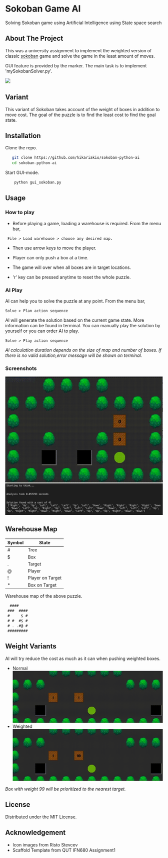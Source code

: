 # Sokoban Game AI

Solving Sokoban game using Artificial Intelligence using State space search

<!-- ABOUT THE PROJECT -->
## About The Project
<!-- screenshot -->

This was a university assignment to implement the weighted version of classic [sokoban](https://en.wikipedia.org/wiki/Sokoban) game and solve the game in the least amount of moves.

GUI feature is provided by the marker. The main task is to implement 'mySokobanSolver.py'.

![](https://upload.wikimedia.org/wikipedia/commons/4/4b/Sokoban_ani.gif)


## Variant
<!-- variant -->

This variant of Sokoban takes account of the weight of boxes in addition to move cost. The goal of the puzzle is to find the least cost to find the goal state.

## Installation
<!-- installation -->

Clone the repo.

```sh
   git clone https://github.com/hikariakio/sokoban-python-ai
   cd sokoban-python-ai
   ```
   
Start GUI-mode.

```sh
    python gui_sokoban.py
```

## Usage
<!-- usage -->

### How to play

* Before playing a game, loading a warehouse is required.  From the menu bar,
```
 File > Load warehouse > choose any desired map.
```
* Then use arrow keys to move the player. 

* Player can only push a box at a time. 

* The game will over when all boxes are in target locations.

* 'r' key can be pressed anytime to reset the whole puzzle.


### AI Play

AI can help you to solve the puzzle at any point. From the menu bar,

```
Solve > Plan action sequence
```

AI will generate the solution based on the current game state. More information can be found in terminal. You can manually play the solution by yourself or you can order AI to play.

```
Solve > Play action sequence
```

*AI calculation duration depends on the size of map and number of boxes. If there is no valid solution,error message will be shown on terminal.*

### Screenshots

![initial-state](images/ss/gameplay1.gif)
![terminal1](images/ss/terminal1.png)



## Warehouse Map

| Symbol       | State      |
| ---          | -----      | 
|#|Tree
|$|Box
|.|Target
|@|Player
|!|Player on Target
|*|Box on Target

Warehouse map of the above puzzle.

```
  ####
 ###  ####
 #     $ #
 # #  #$ #
 # . .#@ #
 #########
 ```
 <!-- WEIGHT Variant -->
## Weight Variants

AI will try reduce the cost as much as it can when pushing weighted boxes.

* Normal        
![initial-state](images/ss/gameplay2.gif)
* Weighted
![initial-state](images/ss/gameplay3.gif)

*Box with weight 99 will be prioritized to the nearest target.*


 <!-- LICENSE -->
## License

Distributed under the MIT License.

## Acknowledgement

* Icon images from Risto Stevcev
* Scaffold Template from QUT IFN680 Assignment1